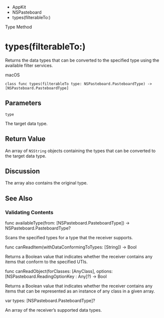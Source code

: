 

- AppKit
- NSPasteboard
-  types(filterableTo:) 

Type Method

# types(filterableTo:)

Returns the data types that can be converted to the specified type using the available filter services.

macOS

``` source
class func types(filterableTo type: NSPasteboard.PasteboardType) -> [NSPasteboard.PasteboardType]
```

## Parameters 

`type`  

The target data type.

## Return Value

An array of `NSString` objects containing the types that can be converted to the target data type.

## Discussion

The array also contains the original type.

## See Also

### Validating Contents

func availableType(from: [NSPasteboard.PasteboardType]) -> NSPasteboard.PasteboardType?

Scans the specified types for a type that the receiver supports.

func canReadItem(withDataConformingToTypes: [String]) -> Bool

Returns a Boolean value that indicates whether the receiver contains any items that conform to the specified UTIs.

func canReadObject(forClasses: [AnyClass], options: [NSPasteboard.ReadingOptionKey : Any]?) -> Bool

Returns a Boolean value that indicates whether the receiver contains any items that can be represented as an instance of any class in a given array.

var types: [NSPasteboard.PasteboardType]?

An array of the receiver’s supported data types.

